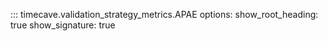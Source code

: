 ::: timecave.validation_strategy_metrics.APAE
    options:
        show_root_heading: true
        show_signature: true